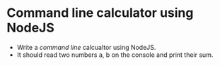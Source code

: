 # Command line calculator using NodeJS

* Write a *command line* calcualtor using NodeJS.
* It should read two numbers a, b on the console and print their sum.
